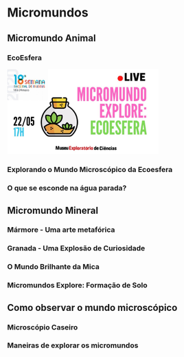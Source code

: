 # Micromundos

## Micromundo Animal

### EcoEsfera

[<img src="1_ecoesfera.jpg" width="70%" height="70%">](https://youtu.be/p_QyTikuZa8)

### Explorando o Mundo Microscópico da Ecoesfera

### O que se esconde na água parada?


## Micromundo Mineral 

### Mármore - Uma arte metafórica

### Granada - Uma Explosão de Curiosidade

### O Mundo Brilhante da Mica

### Micromundos Explore: Formação de Solo


## Como observar o mundo microscópico

### Microscópio Caseiro

### Maneiras de explorar os micromundos
